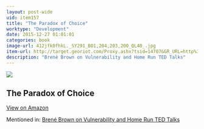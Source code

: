 ```yaml
---
layout: post-wide
uid: item157
title: "The Paradox of Choice"
worktype: "Development"
date: 2015-12-27 01:01:01
categories: book
image-url: 412jfk0fhkL._SY291_BO1,204,203,200_QL40_.jpg
item-url: http://target.georiot.com/Proxy.ashx?tsid=14707&GR_URL=http%3A%2F%2Fwww.amazon.com%2FParadox-Choice-Why-More-Less%2Fdp%2F0060005696%2F
description: "Brené Brown on Vulnerability and Home Run TED Talks"
---
```

<a href="http://target.georiot.com/Proxy.ashx?tsid=14707&GR_URL=http%3A%2F%2Fwww.amazon.com%2FParadox-Choice-Why-More-Less%2Fdp%2F0060005696%2F" target="blank"><img src="../../../../img/thumbs/412jfk0fhkL._SY291_BO1,204,203,200_QL40_.jpg" class="prod-img"></a>
<h2>The Paradox of Choice</h2>
<p><a class="btn btn-primary" href="http://target.georiot.com/Proxy.ashx?tsid=14707&GR_URL=http%3A%2F%2Fwww.amazon.com%2FParadox-Choice-Why-More-Less%2Fdp%2F0060005696%2F" target="blank">View on Amazon</a><p>
<p>Mentioned in: <a href="http://fourhourworkweek.com/2015/08/28/brene-brown-on-vulnerability-and-home-run-ted-talks/" target="blank">Brené Brown on Vulnerability and Home Run TED Talks</a></p>
